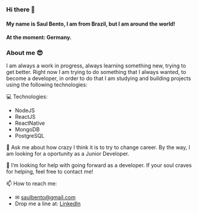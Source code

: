 ### Hi there 👋
#### My name is Saul Bento, I am from Brazil, but I am around the world!
#### At the moment: Germany.

### About me 😎
I am always a work in progress, always learning something new, trying to get better.
Right now I am trying to do something that I always wanted, to become a developer, 
in order to do that I am studying and building projects using the following technologies:

💻 Technologies:
* NodeJS
* ReactJS
* ReactNative
* MongoDB
* PostgreSQL

💬 Ask me about how crazy I think it is to try to change career. By the way, I am looking for a oportunity as a Junior Developer.

🤔 I’m looking for help with going forward as a developer. If your soul craves for helping, feel free to contact me!

📫 How to reach me:
- ✉ saulbento@gmail.com
- Drop me a line at: [LinkedIn](https://www.linkedin.com/in/saulbento/)

